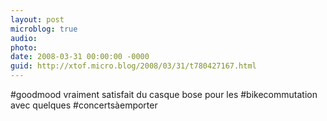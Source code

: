 ```yaml
---
layout: post
microblog: true
audio: 
photo: 
date: 2008-03-31 00:00:00 -0000
guid: http://xtof.micro.blog/2008/03/31/t780427167.html
---
```

#goodmood vraiment satisfait du casque bose pour les #bikecommutation avec quelques #concertsàemporter
